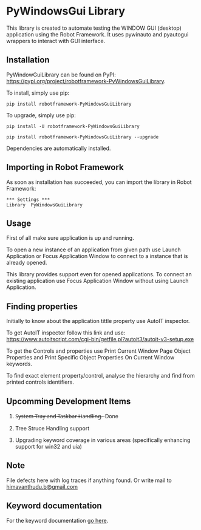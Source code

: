 # PyWindowsGui Library
This library is created to automate testing the WINDOW GUI (desktop) application using the Robot Framework. 
It uses pywinauto and pyautogui wrappers to interact with GUI interface.

## Installation
PyWindowGuiLibrary can be found on PyPI: https://pypi.org/project/robotframework-PyWindowsGuiLibrary.

To install, simply use pip:

```dos
pip install robotframework-PyWindowsGuiLibrary
```

To upgrade, simply use pip:

```dos
pip install -U robotframework-PyWindowsGuiLibrary

pip install robotframework-PyWindowsGuiLibrary --upgrade
```

Dependencies are automatically installed.

## Importing in Robot Framework
As soon as installation has succeeded, you can import the library in Robot Framework:

```robot
*** Settings ***
Library  PyWindowsGuiLibrary
```

## Usage

First of all make sure application is up and running.

To open a new instance of an application from given path use Launch Application or Focus Application Window to connect to a instance that is already opened.

This library provides support even for opened applications. To connect an existing application use Focus Application Window without using Launch Application.

## Finding properties
Initially to know about the application tittle property use AutoIT inspector.

To get AutoIT inspector follow this link and use: https://www.autoitscript.com/cgi-bin/getfile.pl?autoit3/autoit-v3-setup.exe

To get the Controls and properties use Print Current Window Page Object Properties and Print Specific Object Properties On Current Window keywords.

To find exact element property/control, analyse the hierarchy and find from printed controls identifiers.

## Upcomming Development Items

1. S̶y̶s̶t̶e̶m̶ ̶T̶r̶a̶y̶ ̶a̶n̶d̶ ̶T̶a̶s̶k̶b̶a̶r̶ ̶H̶a̶n̶d̶l̶i̶n̶g̶.-Done

2. Tree Struce Handling support

3. Upgrading keyword coverage in various areas (specifically enhancing support for win32 and uia)

## Note
File defects here with log traces if anything found.
Or write mail to himavanthudu.b@gmail.com

## Keyword documentation
For the keyword documentation [go here](https://himaane.github.io/robotframework-PyWindowsGuiLibrary/PyWindowsGuiLibrary.html).
